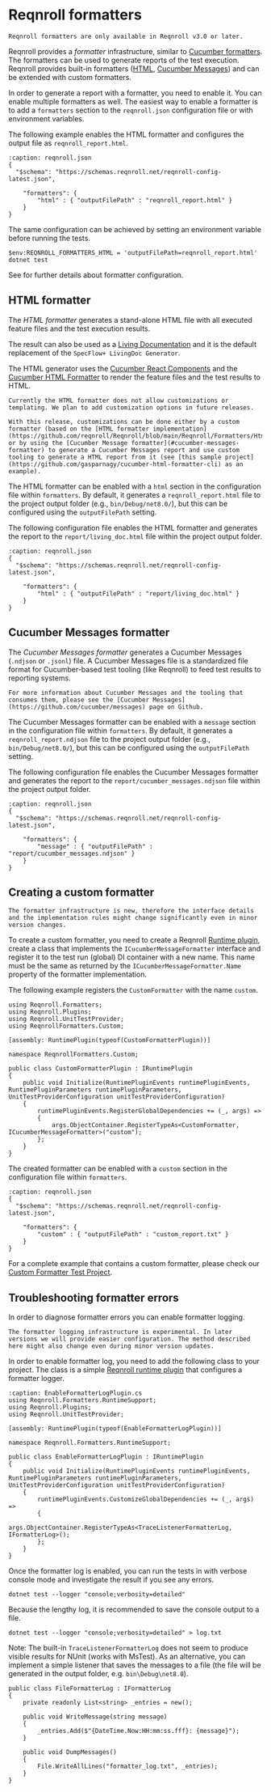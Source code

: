 # Reqnroll formatters

```{note}
Reqnroll formatters are only available in Reqnroll v3.0 or later.
```

Reqnroll provides a *formatter* infrastructure, similar to [Cucumber formatters](https://cucumber.io/docs/cucumber/reporting/#built-in-reporter-plugins). The formatters can be used to generate reports of the test execution. Reqnroll provides built-in formatters ([HTML](#html-formatter), [Cucumber Messages](#cucumber-messages-formatter)) and can be extended with custom formatters.

In order to generate a report with a formatter, you need to enable it. You can enable multiple formatters as well. The easiest way to enable a formatter is to add a `formatters` section to the `reqnroll.json` configuration file or with environment variables.

The following example enables the HTML formatter and configures the output file as `reqnroll_report.html`.

```{code-block} json
:caption: reqnroll.json
{
  "$schema": "https://schemas.reqnroll.net/reqnroll-config-latest.json",

    "formatters": {
        "html" : { "outputFilePath" : "reqnroll_report.html" }
    }
}
```

The same configuration can be achieved by setting an environment variable before running the tests.

```{code-block} pwsh
$env:REQNROLL_FORMATTERS_HTML = 'outputFilePath=reqnroll_report.html'
dotnet test
```

See [](../installation/formatter-configuration.md) for further details about formatter configuration.

## HTML formatter

The *HTML formatter* generates a stand-alone HTML file with all executed feature files and the test execution results. 

The result can also be used as a [Living Documentation](https://johnfergusonsmart.com/living-documentation-not-just-test-reports/) and it is the default replacement of the `SpecFlow+ LivingDoc Generator`.

The HTML generator uses the [Cucumber React Components](https://github.com/cucumber/react-components) and the [Cucumber HTML Formatter](https://github.com/cucumber/html-formatter) to render the feature files and the test results to HTML.

```{note}
Currently the HTML formatter does not allow customizations or templating. We plan to add customization options in future releases. 

With this release, customizations can be done either by a custom formatter (based on the [HTML formatter implementation](https://github.com/reqnroll/Reqnroll/blob/main/Reqnroll/Formatters/Html/HtmlFormatter.cs)) or by using the [Cucumber Message formatter](#cucumber-messages-formatter) to generate a Cucumber Messages report and use custom tooling to generate a HTML report from it (see [this sample project](https://github.com/gasparnagy/cucumber-html-formatter-cli) as an example).
```


The HTML formatter can be enabled with a `html` section in the configuration file within `formatters`. By default, it generates a `reqnroll_report.html` file to the project output folder (e.g., `bin/Debug/net8.0/`), but this can be configured using the `outputFilePath` setting.

The following configuration file enables the HTML formatter and generates the report to the `report/living_doc.html` file within the project output folder.

```{code-block} json
:caption: reqnroll.json
{
  "$schema": "https://schemas.reqnroll.net/reqnroll-config-latest.json",

    "formatters": {
        "html" : { "outputFilePath" : "report/living_doc.html" }
    }
}
```

## Cucumber Messages formatter

The *Cucumber Messages formatter* generates a Cucumber Messages (`.ndjson` or `.jsonl`) file. A Cucumber Messages file is a standardized file format for Cucumber-based test tooling (like Reqnroll) to feed test results to reporting systems.

```{note}
For more information about Cucumber Messages and the tooling that consumes them, please see the [Cucumber Messages](https://github.com/cucumber/messages) page on Github.
```

The Cucumber Messages formatter can be enabled with a `message` section in the configuration file within `formatters`. By default, it generates a `reqnroll_report.ndjson` file to the project output folder (e.g., `bin/Debug/net8.0/`), but this can be configured using the `outputFilePath` setting.

The following configuration file enables the Cucumber Messages formatter and generates the report to the `report/cucumber_messages.ndjson` file within the project output folder.

```{code-block} json
:caption: reqnroll.json
{
  "$schema": "https://schemas.reqnroll.net/reqnroll-config-latest.json",

    "formatters": {
        "message" : { "outputFilePath" : "report/cucumber_messages.ndjson" }
    }
}
```

## Creating a custom formatter

```{warning}
The formatter infrastructure is new, therefore the interface details and the implementation rules might change significantly even in minor version changes. 
```

To create a custom formatter, you need to create a Reqnroll [Runtime plugin](../extend/plugins.md#runtime-plugins), create a class that implements the `ICucumberMessageFormatter` interface and register it to the test run (global) DI container with a new name. This name must be the same as returned by the `ICucumberMessageFormatter.Name` property of the formatter implementation.

The following example registers the `CustomFormatter` with the name `custom`.

```{code-block} c#
using Reqnroll.Formatters;
using Reqnroll.Plugins;
using Reqnroll.UnitTestProvider;
using ReqnrollFormatters.Custom;

[assembly: RuntimePlugin(typeof(CustomFormatterPlugin))]

namespace ReqnrollFormatters.Custom;

public class CustomFormatterPlugin : IRuntimePlugin
{
    public void Initialize(RuntimePluginEvents runtimePluginEvents, RuntimePluginParameters runtimePluginParameters, UnitTestProviderConfiguration unitTestProviderConfiguration)
    {
        runtimePluginEvents.RegisterGlobalDependencies += (_, args) =>
        {
            args.ObjectContainer.RegisterTypeAs<CustomFormatter, ICucumberMessageFormatter>("custom");
        };
    }
}
```

The created formatter can be enabled with a `custom` section in the configuration file within `formatters`.


```{code-block} json
:caption: reqnroll.json
{
  "$schema": "https://schemas.reqnroll.net/reqnroll-config-latest.json",

    "formatters": {
        "custom" : { "outputFilePath" : "custom_report.txt" }
    }
}
```

For a complete example that contains a custom formatter, please check our [Custom Formatter Test Project](https://github.com/reqnroll/Reqnroll.ExploratoryTestProjects/tree/main/ReqnrollFormatters/ReqnrollFormatters.Custom).

## Troubleshooting formatter errors

In order to diagnose formatter errors you can enable formatter logging.

```{warning}
The formatter logging infrastructure is experimental. In later versions we will provide easier configuration. The method described here might also change even during minor version updates. 
```

In order to enable formatter log, you need to add the following class to your project. The class is a simple [Reqnroll runtime plugin](../extend/plugins.md#runtime-plugins) that configures a formatter logger.

```{code-block} c#
:caption: EnableFormatterLogPlugin.cs
using Reqnroll.Formatters.RuntimeSupport;
using Reqnroll.Plugins;
using Reqnroll.UnitTestProvider;

[assembly: RuntimePlugin(typeof(EnableFormatterLogPlugin))]

namespace Reqnroll.Formatters.RuntimeSupport;

public class EnableFormatterLogPlugin : IRuntimePlugin
{
    public void Initialize(RuntimePluginEvents runtimePluginEvents, RuntimePluginParameters runtimePluginParameters, UnitTestProviderConfiguration unitTestProviderConfiguration)
    {
        runtimePluginEvents.CustomizeGlobalDependencies += (_, args) =>
        {
            args.ObjectContainer.RegisterTypeAs<TraceListenerFormatterLog, IFormatterLog>();
        };
    }
}
```

Once the formatter log is enabled, you can run the tests in with verbose console mode and investigate the result if you see any errors.

```
dotnet test --logger "console;verbosity=detailed"
```

Because the lengthy log, it is recommended to save the console output to a file.

```
dotnet test --logger "console;verbosity=detailed" > log.txt
```

Note: The built-in `TraceListenerFormatterLog` does not seem to produce visible results for NUnit (works with MsTest). As an alternative, you can implement a simple listener that saves the messages to a file (the file will be generated in the output folder, e.g. `bin\Debug\net8.0`).

```
public class FileFormatterLog : IFormatterLog
{
    private readonly List<string> _entries = new();

    public void WriteMessage(string message)
    {
        _entries.Add($"{DateTime.Now:HH:mm:ss.fff}: {message}");
    }

    public void DumpMessages()
    {
        File.WriteAllLines("formatter_log.txt", _entries);
    }
}
```